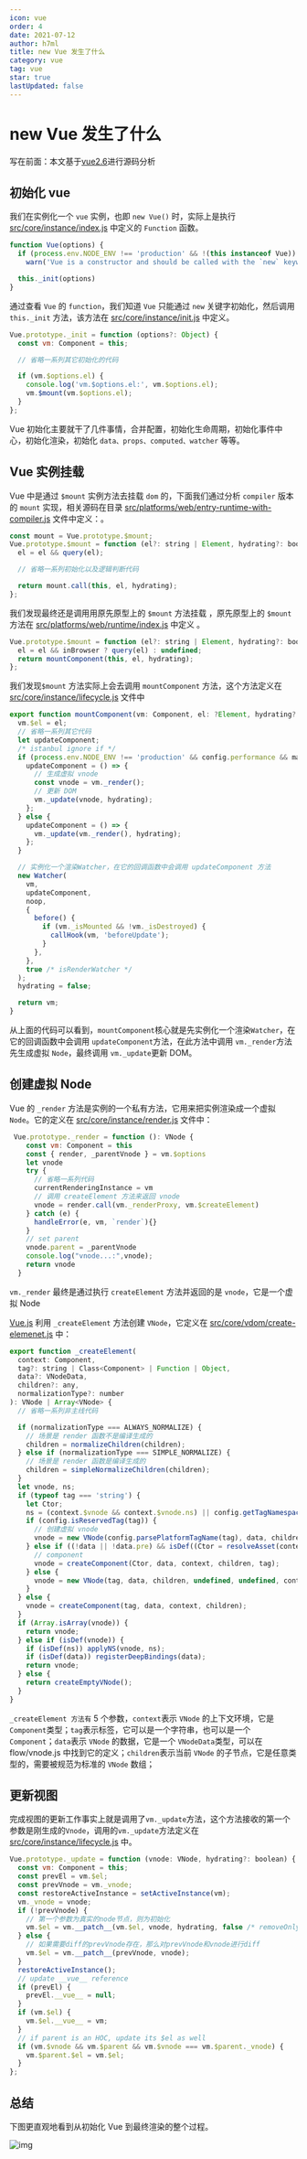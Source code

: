 ```yaml
---
icon: vue
order: 4
date: 2021-07-12
author: h7ml
title: new Vue 发生了什么
category: vue
tag: vue
star: true
lastUpdated: false
---
```


# new Vue 发生了什么

写在前面：本文基于[vue2.6](https://github.com/vuejs/vue/tree/2.6)进行源码分析

## 初始化 vue

我们在实例化一个 `vue` 实例，也即 `new Vue()` 时，实际上是执行 [src/core/instance/index.js](https://github.com/vuejs/vue/blob/2.6/src/core/instance/index.js#L8) 中定义的 `Function` 函数。

```js
function Vue(options) {
  if (process.env.NODE_ENV !== 'production' && !(this instanceof Vue))
    warn('Vue is a constructor and should be called with the `new` keyword')

  this._init(options)
}
```

通过查看 `Vue` 的 `function`，我们知道 `Vue` 只能通过 `new` 关键字初始化，然后调用 `this._init` 方法，该方法在 [src/core/instance/init.js](https://github.com/vuejs/vue/blob/2.6/src/core/instance/init.js#L16) 中定义。

```js
Vue.prototype._init = function (options?: Object) {
  const vm: Component = this;

  // 省略一系列其它初始化的代码

  if (vm.$options.el) {
    console.log('vm.$options.el:', vm.$options.el);
    vm.$mount(vm.$options.el);
  }
};
```

Vue 初始化主要就干了几件事情，合并配置，初始化生命周期，初始化事件中心，初始化渲染，初始化 `data、props、computed、watcher` 等等。

## Vue 实例挂载

Vue 中是通过 `$mount` 实例方法去挂载 `dom` 的，下面我们通过分析 `compiler` 版本的 `mount` 实现，相关源码在目录 [src/platforms/web/entry-runtime-with-compiler.js](https://github.com/vuejs/vue/blob/2.6/src/platforms/web/entry-runtime-with-compiler.js#L17) 文件中定义：。

```js
const mount = Vue.prototype.$mount;
Vue.prototype.$mount = function (el?: string | Element, hydrating?: boolean): Component {
  el = el && query(el);

  // 省略一系列初始化以及逻辑判断代码

  return mount.call(this, el, hydrating);
};
```

我们发现最终还是调用用原先原型上的 `$mount` 方法挂载 ，原先原型上的 `$mount` 方法在 [src/platforms/web/runtime/index.js](https://github.com/vuejs/vue/blob/2.6/src/platforms/web/runtime/index.js#L37) 中定义 。

```js
Vue.prototype.$mount = function (el?: string | Element, hydrating?: boolean): Component {
  el = el && inBrowser ? query(el) : undefined;
  return mountComponent(this, el, hydrating);
};
```

我们发现`$mount` 方法实际上会去调用 `mountComponent` 方法，这个方法定义在 [src/core/instance/lifecycle.js](https://github.com/vuejs/vue/blob/2.6/src/core/instance/lifecycle.js#L141) 文件中

```js
export function mountComponent(vm: Component, el: ?Element, hydrating?: boolean): Component {
  vm.$el = el;
  // 省略一系列其它代码
  let updateComponent;
  /* istanbul ignore if */
  if (process.env.NODE_ENV !== 'production' && config.performance && mark) {
    updateComponent = () => {
      // 生成虚拟 vnode
      const vnode = vm._render();
      // 更新 DOM
      vm._update(vnode, hydrating);
    };
  } else {
    updateComponent = () => {
      vm._update(vm._render(), hydrating);
    };
  }

  // 实例化一个渲染Watcher，在它的回调函数中会调用 updateComponent 方法
  new Watcher(
    vm,
    updateComponent,
    noop,
    {
      before() {
        if (vm._isMounted && !vm._isDestroyed) {
          callHook(vm, 'beforeUpdate');
        }
      },
    },
    true /* isRenderWatcher */
  );
  hydrating = false;

  return vm;
}
```

从上面的代码可以看到，`mountComponent`核心就是先实例化一个渲染`Watcher`，在它的回调函数中会调用 `updateComponent`方法，在此方法中调用 `vm._render`方法先生成虚拟 `Node`，最终调用 `vm._update`更新 DOM。

## 创建虚拟 Node

Vue 的 `_render` 方法是实例的一个私有方法，它用来把实例渲染成一个虚拟`Node`。它的定义在 [src/core/instance/render.js](https://github.com/vuejs/vue/blob/2.6/src/core/instance/render.js#L69) 文件中：

```js
 Vue.prototype._render = function (): VNode {
    const vm: Component = this
    const { render, _parentVnode } = vm.$options
    let vnode
    try {
      // 省略一系列代码
      currentRenderingInstance = vm
      // 调用 createElement 方法来返回 vnode
      vnode = render.call(vm._renderProxy, vm.$createElement)
    } catch (e) {
      handleError(e, vm, `render`){}
    }
    // set parent
    vnode.parent = _parentVnode
    console.log("vnode...:",vnode);
    return vnode
  }
```

`vm._render` 最终是通过执行 `createElement` 方法并返回的是 `vnode`，它是一个虚拟 Node

[Vue.js](https://github.com/vuejs/vue/blob/2.6) 利用 `_createElement` 方法创建 `VNode`，它定义在 [src/core/vdom/create-elemenet.js](https://github.com/vuejs/vue/blob/2.6/src/core/vdom/create-element.js#L47) 中：

```js
export function _createElement(
  context: Component,
  tag?: string | Class<Component> | Function | Object,
  data?: VNodeData,
  children?: any,
  normalizationType?: number
): VNode | Array<VNode> {
  // 省略一系列非主线代码

  if (normalizationType === ALWAYS_NORMALIZE) {
    // 场景是 render 函数不是编译生成的
    children = normalizeChildren(children);
  } else if (normalizationType === SIMPLE_NORMALIZE) {
    // 场景是 render 函数是编译生成的
    children = simpleNormalizeChildren(children);
  }
  let vnode, ns;
  if (typeof tag === 'string') {
    let Ctor;
    ns = (context.$vnode && context.$vnode.ns) || config.getTagNamespace(tag);
    if (config.isReservedTag(tag)) {
      // 创建虚拟 vnode
      vnode = new VNode(config.parsePlatformTagName(tag), data, children, undefined, undefined, context);
    } else if ((!data || !data.pre) && isDef((Ctor = resolveAsset(context.$options, 'components', tag)))) {
      // component
      vnode = createComponent(Ctor, data, context, children, tag);
    } else {
      vnode = new VNode(tag, data, children, undefined, undefined, context);
    }
  } else {
    vnode = createComponent(tag, data, context, children);
  }
  if (Array.isArray(vnode)) {
    return vnode;
  } else if (isDef(vnode)) {
    if (isDef(ns)) applyNS(vnode, ns);
    if (isDef(data)) registerDeepBindings(data);
    return vnode;
  } else {
    return createEmptyVNode();
  }
}
```

`_createElement 方法有` 5 个参数，`context`表示 `VNode` 的上下文环境，它是 `Component`类型；`tag`表示标签，它可以是一个字符串，也可以是一个 `Component`；`data`表示 `VNode` 的数据，它是一个 `VNodeData`类型，可以在 flow/vnode.js 中找到它的定义；`children`表示当前 `VNode` 的子节点，它是任意类型的，需要被规范为标准的 `VNode` 数组；

## 更新视图

完成视图的更新工作事实上就是调用了`vm._update`方法，这个方法接收的第一个参数是刚生成的`Vnode`，调用的`vm._update`方法定义在 [src/core/instance/lifecycle.js](https://github.com/vuejs/vue/blob/2.6/src/core/instance/lifecycle.js#L59) 中。

```js
Vue.prototype._update = function (vnode: VNode, hydrating?: boolean) {
  const vm: Component = this;
  const prevEl = vm.$el;
  const prevVnode = vm._vnode;
  const restoreActiveInstance = setActiveInstance(vm);
  vm._vnode = vnode;
  if (!prevVnode) {
    // 第一个参数为真实的node节点，则为初始化
    vm.$el = vm.__patch__(vm.$el, vnode, hydrating, false /* removeOnly */);
  } else {
    // 如果需要diff的prevVnode存在，那么对prevVnode和vnode进行diff
    vm.$el = vm.__patch__(prevVnode, vnode);
  }
  restoreActiveInstance();
  // update __vue__ reference
  if (prevEl) {
    prevEl.__vue__ = null;
  }
  if (vm.$el) {
    vm.$el.__vue__ = vm;
  }
  // if parent is an HOC, update its $el as well
  if (vm.$vnode && vm.$parent && vm.$vnode === vm.$parent._vnode) {
    vm.$parent.$el = vm.$el;
  }
};
```

## 总结

下图更直观地看到从初始化 Vue 到最终渲染的整个过程。

![img](https://nakoruru.h7ml.cn/httpproxy/static.5ibug.net/vitepress/assets/images/vue.png)
